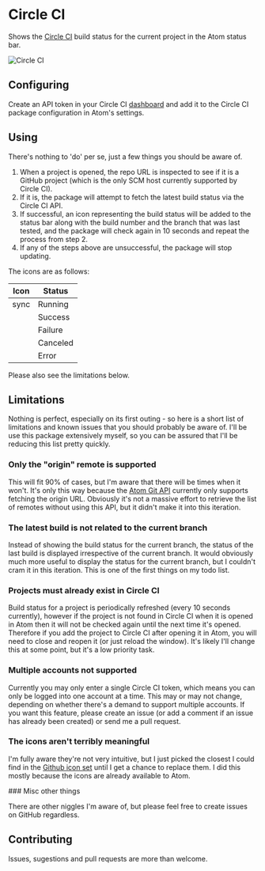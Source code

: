 # Circle CI

Shows the [Circle CI](http://circleci.com) build status for the current project in the Atom status bar.

![Circle CI](https://dl.dropboxusercontent.com/u/714833/Atom/packages/circle-ci/circle_ci.png)

## Configuring

Create an API token in your Circle CI [dashboard](https://circleci.com/account/api) and add it to the Circle CI package configuration in Atom's settings.

## Using

There's nothing to 'do' per se, just a few things you should be aware of.

1. When a project is opened, the repo URL is inspected to see if it is a GitHub project (which is the only SCM host currently supported by Circle CI).
2. If it is, the package will attempt to fetch the latest build status via the Circle CI API.
3. If successful, an icon representing the build status will be added to the status bar along with the build number and the branch that was last tested, and the package will check again in 10 seconds and repeat the process from step 2.
4. If any of the steps above are unsuccessful, the package will stop updating.

The icons are as follows:

| Icon                                             | Status   |
| ------------------------------------------------ | -------- |
| <span class="mega-octicon octicon-sync">sync</span>  | Running  |
| <span class="mega-octicon octicon-check"></span> | Success  |
| <span class="mega-octicon octicon-alert"></span> | Failure  |
| <span class="mega-octicon octicon-x"></span>     | Canceled |
| <span class="mega-octicon octicon-slash"></span> | Error    |

Please also see the limitations below.

## Limitations

Nothing is perfect, especially on its first outing - so here is a short list of limitations and known issues that you should probably be aware of.  I'll be use this package extensively myself, so you can be assured that I'll be reducing this list pretty quickly.

### Only the "origin" remote is supported

This will fit 90% of cases, but I'm aware that there will be times when it won't.  It's only this way because the [Atom Git API](https://atom.io/docs/api/v0.67.0/api/classes/Git.html) currently only supports fetching the origin URL.  Obviously it's not a massive effort to retrieve the list of remotes without using this API, but it didn't make it into this iteration.

### The latest build is not related to the current branch

Instead of showing the build status for the current branch, the status of the last build is displayed irrespective of the current branch.  It would obviously much more useful to display the status for the current branch, but I couldn't cram it in this iteration.  This is one of the first things on my todo list.

### Projects must already exist in Circle CI

Build status for a project is periodically refreshed (every 10 seconds currently), however if the project is not found in Circle CI when it is opened in Atom then it will not be checked again until the next time it's opened.  Therefore if you add the project to Circle CI after opening it in Atom, you will need to close and reopen it (or just reload the window).  It's likely I'll change this at some point, but it's a low priority task.

### Multiple accounts not supported

Currently you may only enter a single Circle CI token, which means you can only be logged into one account at a time.  This may or may not change, depending on whether there's a demand to support multiple accounts.  If you want this feature, please create an issue (or add a comment if an issue has already been created) or send me a pull request.

### The icons aren't terribly meaningful

I'm fully aware they're not very intuitive, but I just picked the closest I could find in the [Github icon set](https://github.com/styleguide/css/7.0) until I get a chance to replace them.  I did this mostly because the icons are already available to Atom.

### Misc other things

There are other niggles I'm aware of, but please feel free to create issues on GitHub regardless.

## Contributing

Issues, sugestions and pull requests are more than welcome.

